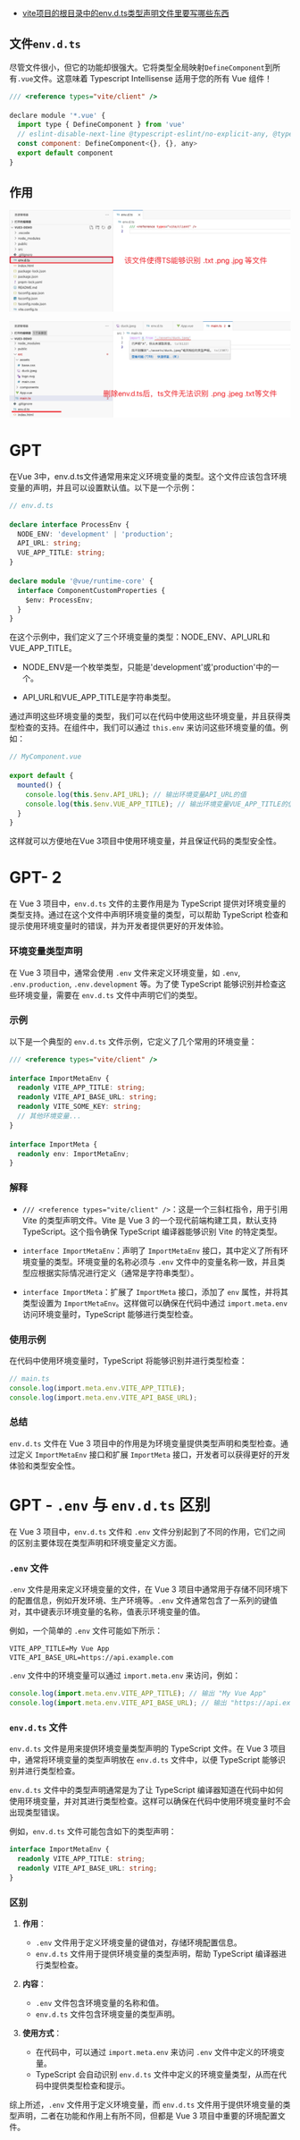 * [vite项目的根目录中的env.d.ts类型声明文件里要写哪些东西](https://blog.csdn.net/Frank_colo/article/details/131075419)





## 文件`env.d.ts`

尽管文件很小，但它的功能却很强大。它将类型全局映射`DefineComponent`到所有`.vue`文件。这意味着 Typescript Intellisense 适用于您的所有 Vue 组件！

```js
/// <reference types="vite/client" />

declare module '*.vue' {
  import type { DefineComponent } from 'vue'
  // eslint-disable-next-line @typescript-eslint/no-explicit-any, @typescript-eslint/ban-types
  const component: DefineComponent<{}, {}, any>
  export default component
}
```

## 作用

![](images/env-d-ts.png)

![](images/env-d-ts-rm.png)



# GPT

在Vue 3中，env.d.ts文件通常用来定义环境变量的类型。这个文件应该包含环境变量的声明，并且可以设置默认值。以下是一个示例：

```typescript
// env.d.ts

declare interface ProcessEnv {
  NODE_ENV: 'development' | 'production';
  API_URL: string;
  VUE_APP_TITLE: string;
}

declare module '@vue/runtime-core' {
  interface ComponentCustomProperties {
    $env: ProcessEnv;
  }
}
```

在这个示例中，我们定义了三个环境变量的类型：NODE_ENV、API_URL和VUE_APP_TITLE。

* NODE_ENV是一个枚举类型，只能是'development'或'production'中的一个。

* API_URL和VUE_APP_TITLE是字符串类型。

通过声明这些环境变量的类型，我们可以在代码中使用这些环境变量，并且获得类型检查的支持。在组件中，我们可以通过 `this.env` 来访问这些环境变量的值。例如：

```typescript
// MyComponent.vue

export default {
  mounted() {
    console.log(this.$env.API_URL); // 输出环境变量API_URL的值
    console.log(this.$env.VUE_APP_TITLE); // 输出环境变量VUE_APP_TITLE的值
  }
}
```

这样就可以方便地在Vue 3项目中使用环境变量，并且保证代码的类型安全性。





# GPT- 2

在 Vue 3 项目中，`env.d.ts` 文件的主要作用是为 TypeScript 提供对环境变量的类型支持。通过在这个文件中声明环境变量的类型，可以帮助 TypeScript 检查和提示使用环境变量时的错误，并为开发者提供更好的开发体验。

### 环境变量类型声明

在 Vue 3 项目中，通常会使用 `.env` 文件来定义环境变量，如 `.env`, `.env.production`, `.env.development` 等。为了使 TypeScript 能够识别并检查这些环境变量，需要在 `env.d.ts` 文件中声明它们的类型。

### 示例

以下是一个典型的 `env.d.ts` 文件示例，它定义了几个常用的环境变量：

```typescript
/// <reference types="vite/client" />

interface ImportMetaEnv {
  readonly VITE_APP_TITLE: string;
  readonly VITE_API_BASE_URL: string;
  readonly VITE_SOME_KEY: string;
  // 其他环境变量...
}

interface ImportMeta {
  readonly env: ImportMetaEnv;
}
```

### 解释

- `/// <reference types="vite/client" />`：这是一个三斜杠指令，用于引用 Vite 的类型声明文件。Vite 是 Vue 3 的一个现代前端构建工具，默认支持 TypeScript。这个指令确保 TypeScript 编译器能够识别 Vite 的特定类型。

- `interface ImportMetaEnv`：声明了 `ImportMetaEnv` 接口，其中定义了所有环境变量的类型。环境变量的名称必须与 `.env` 文件中的变量名称一致，并且类型应根据实际情况进行定义（通常是字符串类型）。

- `interface ImportMeta`：扩展了 `ImportMeta` 接口，添加了 `env` 属性，并将其类型设置为 `ImportMetaEnv`。这样做可以确保在代码中通过 `import.meta.env` 访问环境变量时，TypeScript 能够进行类型检查。

### 使用示例

在代码中使用环境变量时，TypeScript 将能够识别并进行类型检查：

```typescript
// main.ts
console.log(import.meta.env.VITE_APP_TITLE);
console.log(import.meta.env.VITE_API_BASE_URL);
```

### 总结

`env.d.ts` 文件在 Vue 3 项目中的作用是为环境变量提供类型声明和类型检查。通过定义 `ImportMetaEnv` 接口和扩展 `ImportMeta` 接口，开发者可以获得更好的开发体验和类型安全性。





# GPT - `.env`  与 `env.d.ts`  区别

在 Vue 3 项目中，`env.d.ts` 文件和 `.env` 文件分别起到了不同的作用，它们之间的区别主要体现在类型声明和环境变量定义方面。

### `.env` 文件

`.env` 文件是用来定义环境变量的文件，在 Vue 3 项目中通常用于存储不同环境下的配置信息，例如开发环境、生产环境等。`.env` 文件通常包含了一系列的键值对，其中键表示环境变量的名称，值表示环境变量的值。

例如，一个简单的 `.env` 文件可能如下所示：

```plaintext
VITE_APP_TITLE=My Vue App
VITE_API_BASE_URL=https://api.example.com
```

`.env` 文件中的环境变量可以通过 `import.meta.env` 来访问，例如：

```javascript
console.log(import.meta.env.VITE_APP_TITLE); // 输出 "My Vue App"
console.log(import.meta.env.VITE_API_BASE_URL); // 输出 "https://api.example.com"
```

### `env.d.ts` 文件

`env.d.ts` 文件是用来提供环境变量类型声明的 TypeScript 文件。在 Vue 3 项目中，通常将环境变量的类型声明放在 `env.d.ts` 文件中，以便 TypeScript 能够识别并进行类型检查。

`env.d.ts` 文件中的类型声明通常是为了让 TypeScript 编译器知道在代码中如何使用环境变量，并对其进行类型检查。这样可以确保在代码中使用环境变量时不会出现类型错误。

例如，`env.d.ts` 文件可能包含如下的类型声明：

```typescript
interface ImportMetaEnv {
  readonly VITE_APP_TITLE: string;
  readonly VITE_API_BASE_URL: string;
}
```

### 区别

1. **作用**：
   - `.env` 文件用于定义环境变量的键值对，存储环境配置信息。
   - `env.d.ts` 文件用于提供环境变量的类型声明，帮助 TypeScript 编译器进行类型检查。

2. **内容**：
   - `.env` 文件包含环境变量的名称和值。
   - `env.d.ts` 文件包含环境变量的类型声明。

3. **使用方式**：
   - 在代码中，可以通过 `import.meta.env` 来访问 `.env` 文件中定义的环境变量。
   - TypeScript 会自动识别 `env.d.ts` 文件中定义的环境变量类型，从而在代码中提供类型检查和提示。

综上所述，`.env` 文件用于定义环境变量，而 `env.d.ts` 文件用于提供环境变量的类型声明，二者在功能和作用上有所不同，但都是 Vue 3 项目中重要的环境配置文件。
